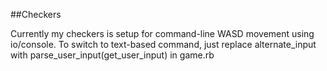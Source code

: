 ##Checkers

Currently my checkers is setup for command-line WASD movement using io/console. To switch to text-based command, just replace alternate_input with parse_user_input(get_user_input) in game.rb
